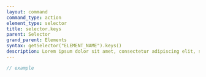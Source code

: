 ```yaml
---
layout: command
command_type: action
element_type: selector
title: selector.keys
parent: Selector
grand_parent: Elements
syntax: getSelector("ELEMENT_NAME").keys()
description: Lorem ipsum dolor sit amet, consectetur adipiscing elit, sed do eiusmod tempor incididunt ut labore et dolore magna aliqua. Ut enim ad minim veniam, quis nostrud exercitation ullamco laboris nisi ut aliquip ex ea commodo consequat.
---
```


```javascript
// example
```